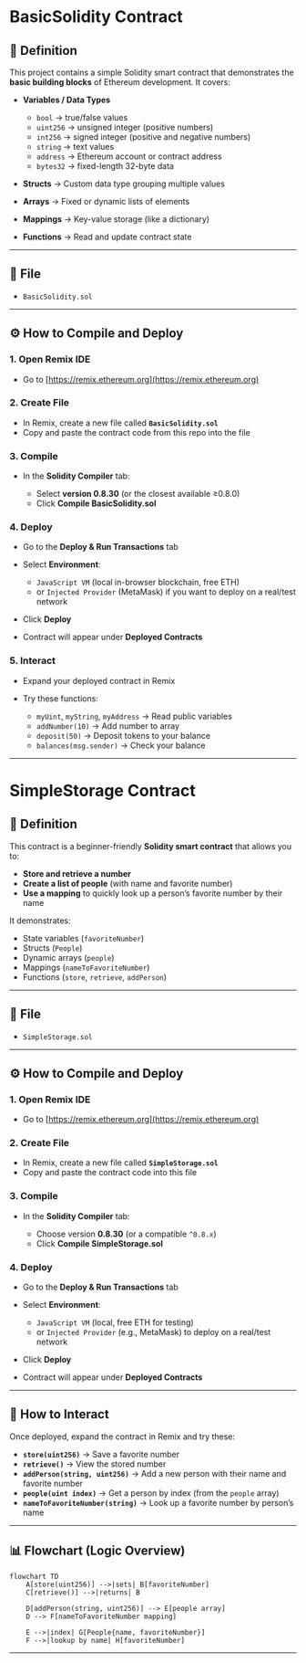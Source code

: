 # BasicSolidity Contract

## 📖 Definition

This project contains a simple Solidity smart contract that demonstrates the **basic building blocks** of Ethereum development. It covers:

* **Variables / Data Types**

  * `bool` → true/false values
  * `uint256` → unsigned integer (positive numbers)
  * `int256` → signed integer (positive and negative numbers)
  * `string` → text values
  * `address` → Ethereum account or contract address
  * `bytes32` → fixed-length 32-byte data

* **Structs** → Custom data type grouping multiple values

* **Arrays** → Fixed or dynamic lists of elements

* **Mappings** → Key-value storage (like a dictionary)

* **Functions** → Read and update contract state

---

## 📂 File

* `BasicSolidity.sol`

---

## ⚙️ How to Compile and Deploy

### 1. Open Remix IDE

* Go to [https://remix.ethereum.org](https://remix.ethereum.org)

### 2. Create File

* In Remix, create a new file called **`BasicSolidity.sol`**
* Copy and paste the contract code from this repo into the file

### 3. Compile

* In the **Solidity Compiler** tab:

  * Select **version 0.8.30** (or the closest available ≥0.8.0)
  * Click **Compile BasicSolidity.sol**

### 4. Deploy

* Go to the **Deploy & Run Transactions** tab
* Select **Environment**:

  * `JavaScript VM` (local in-browser blockchain, free ETH)
  * or `Injected Provider` (MetaMask) if you want to deploy on a real/test network
* Click **Deploy**
* Contract will appear under **Deployed Contracts**

### 5. Interact

* Expand your deployed contract in Remix
* Try these functions:

  * `myUint`, `myString`, `myAddress` → Read public variables
  * `addNumber(10)` → Add number to array
  * `deposit(50)` → Deposit tokens to your balance
  * `balances(msg.sender)` → Check your balance
---

# SimpleStorage Contract

## 📖 Definition

This contract is a beginner-friendly **Solidity smart contract** that allows you to:

* **Store and retrieve a number**
* **Create a list of people** (with name and favorite number)
* **Use a mapping** to quickly look up a person’s favorite number by their name

It demonstrates:

* State variables (`favoriteNumber`)
* Structs (`People`)
* Dynamic arrays (`people`)
* Mappings (`nameToFavoriteNumber`)
* Functions (`store`, `retrieve`, `addPerson`)

---

## 📂 File

* `SimpleStorage.sol`

---

## ⚙️ How to Compile and Deploy

### 1. Open Remix IDE

* Go to [https://remix.ethereum.org](https://remix.ethereum.org)

### 2. Create File

* In Remix, create a new file called **`SimpleStorage.sol`**
* Copy and paste the contract code into this file

### 3. Compile

* In the **Solidity Compiler** tab:

  * Choose version **0.8.30** (or a compatible `^0.8.x`)
  * Click **Compile SimpleStorage.sol**

### 4. Deploy

* Go to the **Deploy & Run Transactions** tab
* Select **Environment**:

  * `JavaScript VM` (local, free ETH for testing)
  * or `Injected Provider` (e.g., MetaMask) to deploy on a real/test network
* Click **Deploy**
* Contract will appear under **Deployed Contracts**

---

## 🚀 How to Interact

Once deployed, expand the contract in Remix and try these:

* **`store(uint256)`** → Save a favorite number
* **`retrieve()`** → View the stored number
* **`addPerson(string, uint256)`** → Add a new person with their name and favorite number
* **`people(uint index)`** → Get a person by index (from the `people` array)
* **`nameToFavoriteNumber(string)`** → Look up a favorite number by person’s name

---

## 📊 Flowchart (Logic Overview)

```mermaid
flowchart TD
    A[store(uint256)] -->|sets| B[favoriteNumber]
    C[retrieve()] -->|returns| B

    D[addPerson(string, uint256)] --> E[people array]
    D --> F[nameToFavoriteNumber mapping]

    E -->|index| G[People{name, favoriteNumber}]
    F -->|lookup by name| H[favoriteNumber]
```

---